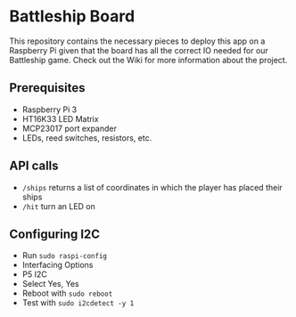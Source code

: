 # Battleship Board

This repository contains the necessary pieces to deploy this app on a Raspberry Pi given that the board has all the correct IO needed for our Battleship game. Check out the Wiki for more information about the project.

## Prerequisites
 * Raspberry Pi 3 
 * HT16K33 LED Matrix
 * MCP23017 port expander 
 * LEDs, reed switches, resistors, etc.
 
## API calls
  * `/ships` returns a list of coordinates in which the player has placed their ships
  * `/hit` turn an LED on
  
## Configuring I2C
  * Run `sudo raspi-config` 
  * Interfacing Options
  * P5 I2C
  * Select Yes, Yes
  * Reboot with `sudo reboot`
  * Test with `sudo i2cdetect -y 1`